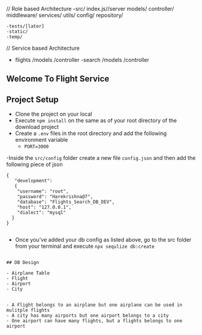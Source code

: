   // Role based Architecture
  -src/
    index.js//server
    models/
    controller/
    middleware/
    services/
    utils/
    config/
    repository/


    -tests/[later]
    -static/
    -temp/

// Service based Architecture

- flights
    /models
    /controller
-search
    /models
    /controller


## Welcome To Flight Service

## Project Setup
- Clone the project on your local
- Execute `npm install` on the same as of your root directory of the download project
- Create a `.env` files in the root directory and add the following environment variable
    - `PORT=3000`

-Inside the `src/config` folder create a new file `config.json` and then add the following piece of json

````
{
   "development": 
   {
    "username": "root",
    "password": "Harekrishna@7",
    "database": "Flights_Search_DB_DEV",
    "host": "127.0.0.1",
    "dialect": "mysql"
  }
}


`````
- Once you've added your db config as listed above, go to the src folder from your terminal and execute `npx sequlize db:create`
```

## DB Design

- Airplane Table 
- Flight 
- Airport 
- City


- A Flight belongs to an airplane but one airplane can be used in mulitple flights 
- A city has many airports but one airport belongs to a city 
- One airport can have many flights, but a flights belongs to one airport
